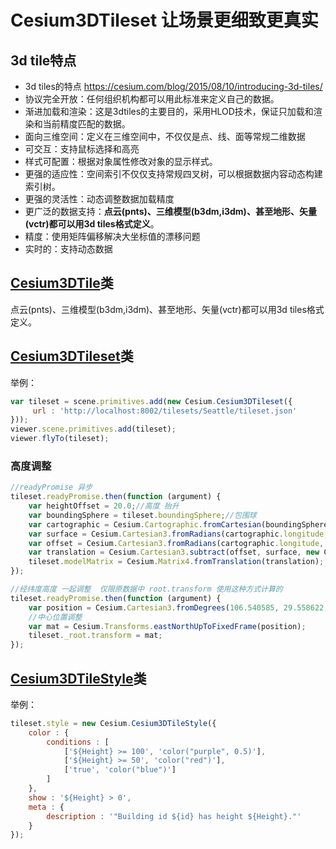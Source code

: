 # Cesium3DTileset 让场景更细致更真实

## 3d tile特点

- 3d tiles的特点 https://cesium.com/blog/2015/08/10/introducing-3d-tiles/
- 协议完全开放：任何组织机构都可以用此标准来定义自己的数据。
- 渐进加载和渲染：这是3dtiles的主要目的，采用HLOD技术，保证只加载和渲染和当前精度匹配的数据。
- 面向三维空间：定义在三维空间中，不仅仅是点、线、面等常规二维数据
- 可交互：支持鼠标选择和高亮
- 样式可配置：根据对象属性修改对象的显示样式。
- 更强的适应性：空间索引不仅仅支持常规四叉树，可以根据数据内容动态构建索引树。
- 更强的灵活性：动态调整数据加载精度
- 更广泛的数据支持：**点云(pnts)、三维模型(b3dm,i3dm)、甚至地形、矢量(vctr)都可以用3d tiles格式定义**。
- 精度：使用矩阵偏移解决大坐标值的漂移问题
- 实时的：支持动态数据

## [Cesium3DTile](https://cesium.com/docs/cesiumjs-ref-doc/Cesium3DTile.html)类

点云(pnts)、三维模型(b3dm,i3dm)、甚至地形、矢量(vctr)都可以用3d tiles格式定义。

## [Cesium3DTileset](https://cesium.com/docs/cesiumjs-ref-doc/Cesium3DTileset.html)类

举例：

``` js
var tileset = scene.primitives.add(new Cesium.Cesium3DTileset({
     url : 'http://localhost:8002/tilesets/Seattle/tileset.json'
}));
viewer.scene.primitives.add(tileset);
viewer.flyTo(tileset);
```

### 高度调整

``` js
//readyPromise 异步
tileset.readyPromise.then(function (argument) {
    var heightOffset = 20.0;//高度 抬升
    var boundingSphere = tileset.boundingSphere;//包围球
    var cartographic = Cesium.Cartographic.fromCartesian(boundingSphere.center);//包围求中心点
    var surface = Cesium.Cartesian3.fromRadians(cartographic.longitude, cartographic.latitude, 0.0);//地表
    var offset = Cesium.Cartesian3.fromRadians(cartographic.longitude, cartographic.latitude, heightOffset);//沿Z轴抬升 heightOffset
    var translation = Cesium.Cartesian3.subtract(offset, surface, new Cesium.Cartesian3());
    tileset.modelMatrix = Cesium.Matrix4.fromTranslation(translation);
});
```

``` js
//经纬度高度 一起调整  仅限原数据中 root.transform 使用这种方式计算的
tileset.readyPromise.then(function (argument) {
    var position = Cesium.Cartesian3.fromDegrees(106.540585, 29.558622, 20);
    //中心位置调整
    var mat = Cesium.Transforms.eastNorthUpToFixedFrame(position);
    tileset._root.transform = mat;
});
```



## [Cesium3DTileStyle](https://cesium.com/docs/cesiumjs-ref-doc/Cesium3DTileStyle.html)类

举例：

``` js
tileset.style = new Cesium.Cesium3DTileStyle({
    color : {
        conditions : [
            ['${Height} >= 100', 'color("purple", 0.5)'],
            ['${Height} >= 50', 'color("red")'],
            ['true', 'color("blue")']
        ]
    },
    show : '${Height} > 0',
    meta : {
        description : '"Building id ${id} has height ${Height}."'
    }
});
```

